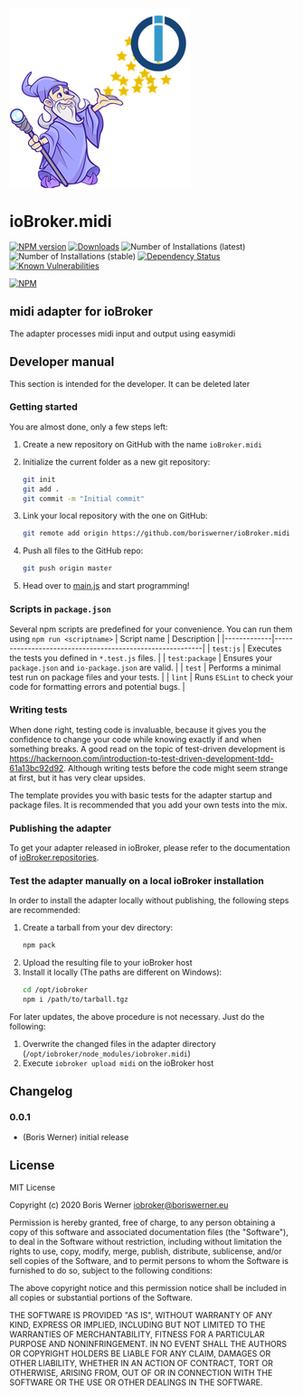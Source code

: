 ![Logo](admin/midi.png)
# ioBroker.midi

[![NPM version](http://img.shields.io/npm/v/iobroker.midi.svg)](https://www.npmjs.com/package/iobroker.midi)
[![Downloads](https://img.shields.io/npm/dm/iobroker.midi.svg)](https://www.npmjs.com/package/iobroker.midi)
![Number of Installations (latest)](http://iobroker.live/badges/midi-installed.svg)
![Number of Installations (stable)](http://iobroker.live/badges/midi-stable.svg)
[![Dependency Status](https://img.shields.io/david/boriswerner/iobroker.midi.svg)](https://david-dm.org/boriswerner/iobroker.midi)
[![Known Vulnerabilities](https://snyk.io/test/github/boriswerner/ioBroker.midi/badge.svg)](https://snyk.io/test/github/boriswerner/ioBroker.midi)

[![NPM](https://nodei.co/npm/iobroker.midi.png?downloads=true)](https://nodei.co/npm/iobroker.midi/)

## midi adapter for ioBroker

The adapter processes midi input and output using easymidi

## Developer manual
This section is intended for the developer. It can be deleted later

### Getting started

You are almost done, only a few steps left:
1. Create a new repository on GitHub with the name `ioBroker.midi`
1. Initialize the current folder as a new git repository:  
    ```bash
    git init
    git add .
    git commit -m "Initial commit"
    ```
1. Link your local repository with the one on GitHub:  
    ```bash
    git remote add origin https://github.com/boriswerner/ioBroker.midi
    ```

1. Push all files to the GitHub repo:  
    ```bash
    git push origin master
    ```
1. Head over to [main.js](main.js) and start programming!

### Scripts in `package.json`
Several npm scripts are predefined for your convenience. You can run them using `npm run <scriptname>`
| Script name | Description                                              |
|-------------|----------------------------------------------------------|
| `test:js`   | Executes the tests you defined in `*.test.js` files.     |
| `test:package`    | Ensures your `package.json` and `io-package.json` are valid. |
| `test` | Performs a minimal test run on package files and your tests. |
| `lint` | Runs `ESLint` to check your code for formatting errors and potential bugs. |

### Writing tests
When done right, testing code is invaluable, because it gives you the 
confidence to change your code while knowing exactly if and when 
something breaks. A good read on the topic of test-driven development 
is https://hackernoon.com/introduction-to-test-driven-development-tdd-61a13bc92d92. 
Although writing tests before the code might seem strange at first, but it has very 
clear upsides.

The template provides you with basic tests for the adapter startup and package files.
It is recommended that you add your own tests into the mix.

### Publishing the adapter
To get your adapter released in ioBroker, please refer to the documentation 
of [ioBroker.repositories](https://github.com/ioBroker/ioBroker.repositories#requirements-for-adapter-to-get-added-to-the-latest-repository).

### Test the adapter manually on a local ioBroker installation
In order to install the adapter locally without publishing, the following steps are recommended:
1. Create a tarball from your dev directory:  
    ```bash
    npm pack
    ```
1. Upload the resulting file to your ioBroker host
1. Install it locally (The paths are different on Windows):
    ```bash
    cd /opt/iobroker
    npm i /path/to/tarball.tgz
    ```

For later updates, the above procedure is not necessary. Just do the following:
1. Overwrite the changed files in the adapter directory (`/opt/iobroker/node_modules/iobroker.midi`)
1. Execute `iobroker upload midi` on the ioBroker host

## Changelog

### 0.0.1
* (Boris Werner) initial release

## License
MIT License

Copyright (c) 2020 Boris Werner <iobroker@boriswerner.eu>

Permission is hereby granted, free of charge, to any person obtaining a copy
of this software and associated documentation files (the "Software"), to deal
in the Software without restriction, including without limitation the rights
to use, copy, modify, merge, publish, distribute, sublicense, and/or sell
copies of the Software, and to permit persons to whom the Software is
furnished to do so, subject to the following conditions:

The above copyright notice and this permission notice shall be included in all
copies or substantial portions of the Software.

THE SOFTWARE IS PROVIDED "AS IS", WITHOUT WARRANTY OF ANY KIND, EXPRESS OR
IMPLIED, INCLUDING BUT NOT LIMITED TO THE WARRANTIES OF MERCHANTABILITY,
FITNESS FOR A PARTICULAR PURPOSE AND NONINFRINGEMENT. IN NO EVENT SHALL THE
AUTHORS OR COPYRIGHT HOLDERS BE LIABLE FOR ANY CLAIM, DAMAGES OR OTHER
LIABILITY, WHETHER IN AN ACTION OF CONTRACT, TORT OR OTHERWISE, ARISING FROM,
OUT OF OR IN CONNECTION WITH THE SOFTWARE OR THE USE OR OTHER DEALINGS IN THE
SOFTWARE.